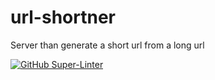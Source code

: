 # url-shortner
Server than generate a short url from a long url

[![GitHub Super-Linter](https://github.com/alecappe/url-shortner/workflows/Lint%20Code%20Base/badge.svg)](https://github.com/marketplace/actions/super-linter)
